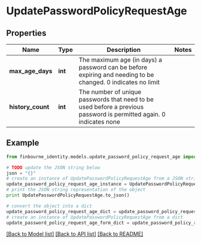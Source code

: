 # UpdatePasswordPolicyRequestAge


## Properties
Name | Type | Description | Notes
------------ | ------------- | ------------- | -------------
**max_age_days** | **int** | The maximum age (in days) a password can be before expiring and needing to be changed.  0 indicates no limit | 
**history_count** | **int** | The number of unique passwords that need to be used before a previous password is permitted again.  0 indicates none | 

## Example

```python
from finbourne_identity.models.update_password_policy_request_age import UpdatePasswordPolicyRequestAge

# TODO update the JSON string below
json = "{}"
# create an instance of UpdatePasswordPolicyRequestAge from a JSON string
update_password_policy_request_age_instance = UpdatePasswordPolicyRequestAge.from_json(json)
# print the JSON string representation of the object
print UpdatePasswordPolicyRequestAge.to_json()

# convert the object into a dict
update_password_policy_request_age_dict = update_password_policy_request_age_instance.to_dict()
# create an instance of UpdatePasswordPolicyRequestAge from a dict
update_password_policy_request_age_form_dict = update_password_policy_request_age.from_dict(update_password_policy_request_age_dict)
```
[[Back to Model list]](../README.md#documentation-for-models) [[Back to API list]](../README.md#documentation-for-api-endpoints) [[Back to README]](../README.md)


